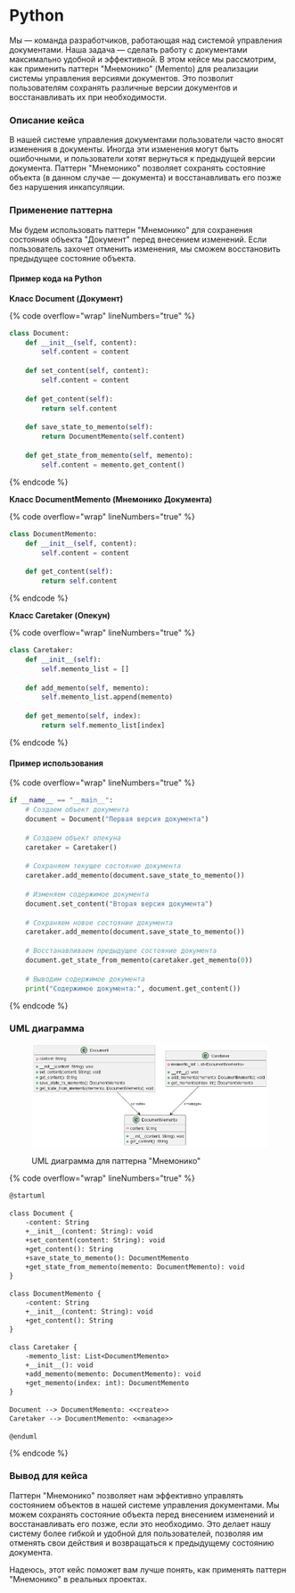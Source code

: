 # Python

Мы — команда разработчиков, работающая над системой управления документами. Наша задача — сделать работу с документами максимально удобной и эффективной. В этом кейсе мы рассмотрим, как применить паттерн "Мнемонико" (Memento) для реализации системы управления версиями документов. Это позволит пользователям сохранять различные версии документов и восстанавливать их при необходимости.

### Описание кейса

В нашей системе управления документами пользователи часто вносят изменения в документы. Иногда эти изменения могут быть ошибочными, и пользователи хотят вернуться к предыдущей версии документа. Паттерн "Мнемонико" позволяет сохранять состояние объекта (в данном случае — документа) и восстанавливать его позже без нарушения инкапсуляции.

### Применение паттерна

Мы будем использовать паттерн "Мнемонико" для сохранения состояния объекта "Документ" перед внесением изменений. Если пользователь захочет отменить изменения, мы сможем восстановить предыдущее состояние объекта.

#### Пример кода на Python

**Класс Document (Документ)**

{% code overflow="wrap" lineNumbers="true" %}
```python
class Document:
    def __init__(self, content):
        self.content = content

    def set_content(self, content):
        self.content = content

    def get_content(self):
        return self.content

    def save_state_to_memento(self):
        return DocumentMemento(self.content)

    def get_state_from_memento(self, memento):
        self.content = memento.get_content()
```
{% endcode %}

**Класс DocumentMemento (Мнемонико Документа)**

{% code overflow="wrap" lineNumbers="true" %}
```python
class DocumentMemento:
    def __init__(self, content):
        self.content = content

    def get_content(self):
        return self.content
```
{% endcode %}

**Класс Caretaker (Опекун)**

{% code overflow="wrap" lineNumbers="true" %}
```python
class Caretaker:
    def __init__(self):
        self.memento_list = []

    def add_memento(self, memento):
        self.memento_list.append(memento)

    def get_memento(self, index):
        return self.memento_list[index]
```
{% endcode %}

#### Пример использования

{% code overflow="wrap" lineNumbers="true" %}
```python
if __name__ == "__main__":
    # Создаем объект документа
    document = Document("Первая версия документа")

    # Создаем объект опекуна
    caretaker = Caretaker()

    # Сохраняем текущее состояние документа
    caretaker.add_memento(document.save_state_to_memento())

    # Изменяем содержимое документа
    document.set_content("Вторая версия документа")

    # Сохраняем новое состояние документа
    caretaker.add_memento(document.save_state_to_memento())

    # Восстанавливаем предыдущее состояние документа
    document.get_state_from_memento(caretaker.get_memento(0))

    # Выводим содержимое документа
    print("Содержимое документа:", document.get_content())
```
{% endcode %}

### UML диаграмма

<figure><img src="../../../../../.gitbook/assets/image (7).png" alt=""><figcaption><p>UML диаграмма для паттерна "Мнемонико"</p></figcaption></figure>

{% code overflow="wrap" lineNumbers="true" %}
```plantuml
@startuml

class Document {
    -content: String
    +__init__(content: String): void
    +set_content(content: String): void
    +get_content(): String
    +save_state_to_memento(): DocumentMemento
    +get_state_from_memento(memento: DocumentMemento): void
}

class DocumentMemento {
    -content: String
    +__init__(content: String): void
    +get_content(): String
}

class Caretaker {
    -memento_list: List<DocumentMemento>
    +__init__(): void
    +add_memento(memento: DocumentMemento): void
    +get_memento(index: int): DocumentMemento
}

Document --> DocumentMemento: <<create>>
Caretaker --> DocumentMemento: <<manage>>

@enduml
```
{% endcode %}

### Вывод для кейса

Паттерн "Мнемонико" позволяет нам эффективно управлять состоянием объектов в нашей системе управления документами. Мы можем сохранять состояние объекта перед внесением изменений и восстанавливать его позже, если это необходимо. Это делает нашу систему более гибкой и удобной для пользователей, позволяя им отменять свои действия и возвращаться к предыдущему состоянию документа.

Надеюсь, этот кейс поможет вам лучше понять, как применять паттерн "Мнемонико" в реальных проектах.
